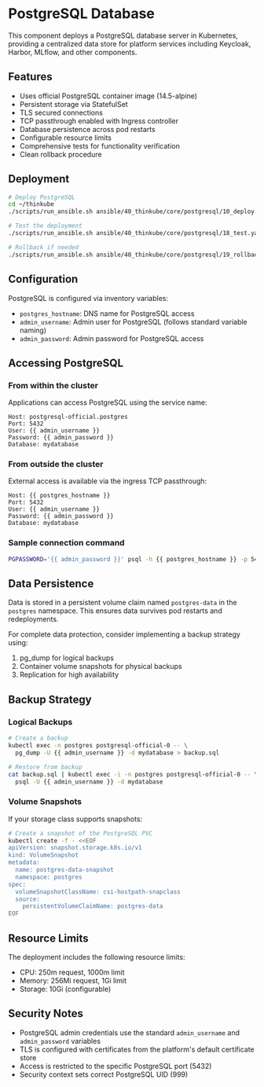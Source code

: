 # PostgreSQL Database

This component deploys a PostgreSQL database server in Kubernetes, providing a centralized data store for platform services including Keycloak, Harbor, MLflow, and other components.

## Features

- Uses official PostgreSQL container image (14.5-alpine)
- Persistent storage via StatefulSet
- TLS secured connections
- TCP passthrough enabled with Ingress controller
- Database persistence across pod restarts
- Configurable resource limits
- Comprehensive tests for functionality verification
- Clean rollback procedure

## Deployment

```bash
# Deploy PostgreSQL
cd ~/thinkube
./scripts/run_ansible.sh ansible/40_thinkube/core/postgresql/10_deploy.yaml

# Test the deployment
./scripts/run_ansible.sh ansible/40_thinkube/core/postgresql/18_test.yaml

# Rollback if needed
./scripts/run_ansible.sh ansible/40_thinkube/core/postgresql/19_rollback.yaml
```

## Configuration

PostgreSQL is configured via inventory variables:

- `postgres_hostname`: DNS name for PostgreSQL access
- `admin_username`: Admin user for PostgreSQL (follows standard variable naming)
- `admin_password`: Admin password for PostgreSQL access

## Accessing PostgreSQL

### From within the cluster

Applications can access PostgreSQL using the service name:

```
Host: postgresql-official.postgres
Port: 5432
User: {{ admin_username }}
Password: {{ admin_password }}
Database: mydatabase
```

### From outside the cluster

External access is available via the ingress TCP passthrough:

```
Host: {{ postgres_hostname }}
Port: 5432
User: {{ admin_username }}
Password: {{ admin_password }}
Database: mydatabase
```

### Sample connection command

```bash
PGPASSWORD='{{ admin_password }}' psql -h {{ postgres_hostname }} -p 5432 -U {{ admin_username }} -d mydatabase
```

## Data Persistence

Data is stored in a persistent volume claim named `postgres-data` in the `postgres` namespace. This ensures data survives pod restarts and redeployments.

For complete data protection, consider implementing a backup strategy using:

1. pg_dump for logical backups
2. Container volume snapshots for physical backups
3. Replication for high availability

## Backup Strategy

### Logical Backups

```bash
# Create a backup
kubectl exec -n postgres postgresql-official-0 -- \
  pg_dump -U {{ admin_username }} -d mydatabase > backup.sql

# Restore from backup
cat backup.sql | kubectl exec -i -n postgres postgresql-official-0 -- \
  psql -U {{ admin_username }} -d mydatabase
```

### Volume Snapshots

If your storage class supports snapshots:

```bash
# Create a snapshot of the PostgreSQL PVC
kubectl create -f - <<EOF
apiVersion: snapshot.storage.k8s.io/v1
kind: VolumeSnapshot
metadata:
  name: postgres-data-snapshot
  namespace: postgres
spec:
  volumeSnapshotClassName: csi-hostpath-snapclass
  source:
    persistentVolumeClaimName: postgres-data
EOF
```

## Resource Limits

The deployment includes the following resource limits:

- CPU: 250m request, 1000m limit
- Memory: 256Mi request, 1Gi limit
- Storage: 10Gi (configurable)

## Security Notes

- PostgreSQL admin credentials use the standard `admin_username` and `admin_password` variables
- TLS is configured with certificates from the platform's default certificate store
- Access is restricted to the specific PostgreSQL port (5432)
- Security context sets correct PostgreSQL UID (999)